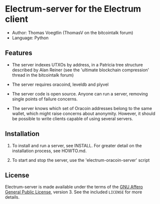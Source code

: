Electrum-server for the Electrum client
=========================================

  * Author: Thomas Voegtlin (ThomasV on the bitcointalk forum)
  * Language: Python

Features
--------

  * The server indexes UTXOs by address, in a Patricia tree structure
    described by Alan Reiner (see the 'ultimate blockchain
    compression' thread in the bitcointalk forum)

  * The server requires oracoind, leveldb and plyvel

  * The server code is open source. Anyone can run a server, removing
    single points of failure concerns.

  * The server knows which set of Oracoin addresses belong to the same
    wallet, which might raise concerns about anonymity. However, it
    should be possible to write clients capable of using several
    servers.

Installation
------------

  1. To install and run a server, see INSTALL. For greater
     detail on the installation process, see HOWTO.md.

  2. To start and stop the server, use the 'electrum-oracoin-server' script



License
-------

Electrum-server is made available under the terms of the [GNU Affero General
Public License](http://www.gnu.org/licenses/agpl.html), version 3. See the 
included `LICENSE` for more details.
